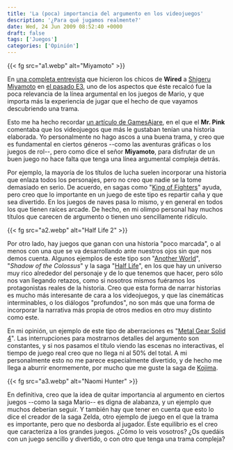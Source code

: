 ```yaml
---
title: 'La (poca) importancia del argumento en los videojuegos'
description: '¿Para qué jugamos realmente?'
date: Wed, 24 Jun 2009 08:52:40 +0000
draft: false
tags: ['Juegos']
categories: ['Opinión']
---
```


{{< fg src="a1.webp" alt="Miyamoto" >}}

En [una completa entrevista](http://www.wired.com/gamelife/2009/06/shigeru-miyamoto-interview/) que hicieron los chicos de **Wired** a [Shigeru Miyamoto](/shigeru-miyamoto/) en [el pasado E3](/lo-que-he-sacado-en-claro-del-e3/), uno de los aspectos que éste recalcó fue la poca relevancia de la línea argumental en los juegos de Mario, y que importa más la experiencia de jugar que el hecho de que vayamos descubriendo una trama.

Esto me ha hecho recordar [un artículo de GamesAjare](http://www.gamesajare.com/2.0/2008/10/08/una-buena-historia/), en el que el **Mr. Pink** comentaba que los videojuegos que más le gustaban tenían una historia elaborada. Yo personalmente no hago ascos a una buena trama, y creo que es fundamental en ciertos géneros --como las aventuras gráficas o los juegos de rol--, pero como dice el señor **Miyamoto**, para disfrutar de un buen juego no hace falta que tenga una línea argumental compleja detrás.

Por ejemplo, la mayoría de los títulos de lucha suelen incorporar una historia que enlaza todos los personajes, pero no creo que nadie se la tome demasiado en serio. De acuerdo, en sagas como "[King of Fighters](/tag/king-of-fighters/)" ayuda, pero creo que lo importante en un juego de este tipo es repartir caña y que sea divertido. En los juegos de naves pasa lo mismo, y en general en todos los que tienen raíces arcade. De hecho, en mi olimpo personal hay muchos títulos que carecen de argumento o tienen uno sencillamente ridículo.

{{< fg src="a2.webp" alt="Half Life 2" >}}

Por otro lado, hay juegos que ganan con una historia "poco marcada", o al menos con una que se va desarrollando ante nuestros ojos sin que nos demos cuenta. Algunos ejemplos de este tipo son "[Another World](/eric-chahi/)", "_Shadow of the Colossus_" y la saga "[Half Life](/half-life-el-origen-de-una-leyenda/)", en los que hay un universo muy rico alrededor del personaje y de lo que tenemos que hacer, pero sólo nos van llegando retazos, como si nosotros mismos fuéramos los protagonistas reales de la historia. Creo que esta forma de narrar historias es mucho más interesante de cara a los videojuegos, y que las cinemáticas interminables, o los diálogos "profundos", no son más que una forma de incorporar la narrativa más propia de otros medios en otro muy distinto como este.

En mi opinión, un ejemplo de este tipo de aberraciones es "[Metal Gear Solid 4](/metal-gear-solid-4-guns-of-the-patriots-%C2%BFpelicula-o-videojuego/)". Las interrupciones para mostrarnos detalles del argumento son constantes, y si nos pasamos el título viendo las escenas no interactivas, el tiempo de juego real creo que no llega ni al 50% del total. A mi personalmente esto no me parece especialmente divertido, y de hecho me llega a aburrir enormemente, por mucho que me guste la saga de [Kojima](/hideo-kojima/).

{{< fg src="a3.webp" alt="Naomi Hunter" >}}

En definitiva, creo que la idea de quitar importancia al argumento en ciertos juegos --como la saga Mario-- es digna de alabanza, y un ejemplo que muchos deberían seguir. Y también hay que tener en cuenta que esto lo dice el creador de la saga Zelda, otro ejemplo de juego en el que la trama es importante, pero que no desborda al jugador. Este equilibrio es el creo que caracteriza a los grandes juegos. ¿Cómo lo veis vosotros? ¿Os quedáis con un juego sencillo y divertido, o con otro que tenga una trama compleja?